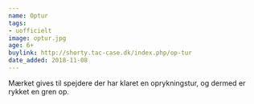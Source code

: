 ```yaml
---
name: Optur
tags:
- uofficielt
image: optur.jpg
age: 6+
buylink: http://shorty.tac-case.dk/index.php/op-tur
date_added: 2018-11-08
---
```

Mærket gives til spejdere der har klaret en oprykningstur, og dermed er rykket en gren op.
